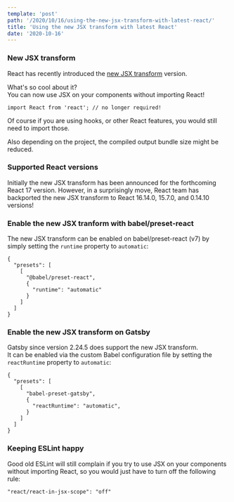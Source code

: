 ```yaml
---
template: 'post'
path: '/2020/10/16/using-the-new-jsx-transform-with-latest-react/'
title: 'Using the new JSX transform with latest React'
date: '2020-10-16'
---
```


### New JSX transform

React has recently introduced the [new JSX transform](https://reactjs.org/blog/2020/09/22/introducing-the-new-jsx-transform.html) version.

What's so cool about it?  
You can now use JSX on your components without importing React!

```
import React from 'react'; // no longer required!
```

Of course if you are using hooks, or other React features, you would still need to import those.

Also depending on the project, the compiled output bundle size might be reduced.

### Supported React versions

Initially the new JSX transform has been announced for the forthcoming React 17 version. However, in a surprisingly move, React team has backported the new JSX transform to React 16.14.0, 15.7.0, and 0.14.10 versions!

### Enable the new JSX tranform with babel/preset-react

The new JSX transform can be enabled on babel/preset-react (v7) by simply setting the `runtime` property to `automatic`:

```
{
  "presets": [
    [
      "@babel/preset-react",
      {
        "runtime": "automatic"
      }
    ]
  ]
}
```

### Enable the new JSX transform on Gatsby

Gatsby since version 2.24.5 does support the new JSX transform.  
It can be enabled via the custom Babel configuration file by setting the `reactRuntime` property to `automatic`:

```
{
  "presets": [
    [
      "babel-preset-gatsby",
      {
        "reactRuntime": "automatic",
      }
    ]
  ]
}
```

### Keeping ESLint happy

Good old ESLint will still complain if you try to use JSX on your components without importing React, so you would just have to turn off the following rule:

```
"react/react-in-jsx-scope": "off"
```
